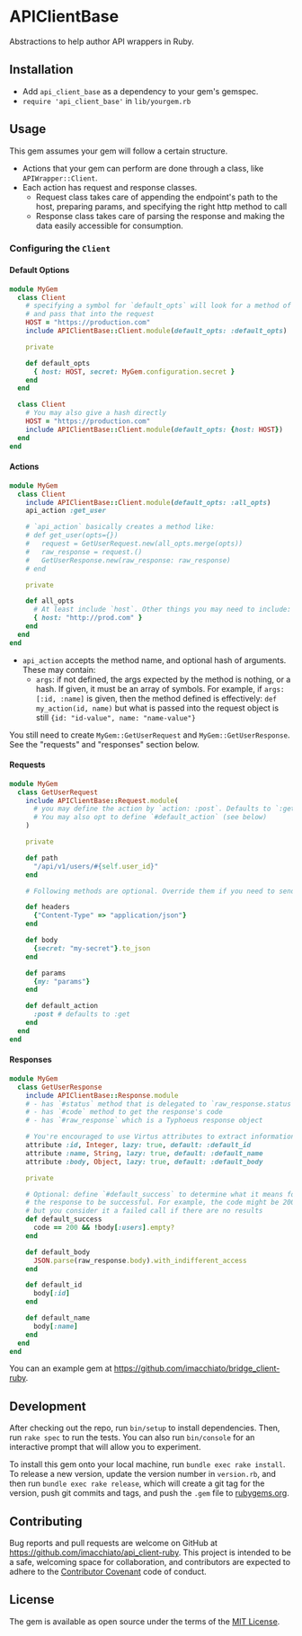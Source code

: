 # APIClientBase

Abstractions to help author API wrappers in Ruby.

## Installation

- Add `api_client_base` as a dependency to your gem's gemspec.
- `require 'api_client_base'` in `lib/yourgem.rb`

## Usage

This gem assumes your gem will follow a certain structure.

- Actions that your gem can perform are done through a class, like `APIWrapper::Client`.
- Each action has request and response classes.
  - Request class takes care of appending the endpoint's path to the host, preparing params, and specifying the right http method to call
  - Response class takes care of parsing the response and making the data easily accessible for consumption.

### Configuring the `Client`

#### Default Options

```ruby
module MyGem
  class Client
    # specifying a symbol for `default_opts` will look for a method of that name
    # and pass that into the request
    HOST = "https://production.com"
    include APIClientBase::Client.module(default_opts: :default_opts)

    private

    def default_opts
      { host: HOST, secret: MyGem.configuration.secret }
    end
  end

  class Client
    # You may also give a hash directly
    HOST = "https://production.com"
    include APIClientBase::Client.module(default_opts: {host: HOST})
  end
end
```

#### Actions

```ruby
module MyGem
  class Client
    include APIClientBase::Client.module(default_opts: :all_opts)
    api_action :get_user

    # `api_action` basically creates a method like:
    # def get_user(opts={})
    #   request = GetUserRequest.new(all_opts.merge(opts))
    #   raw_response = request.()
    #   GetUserResponse.new(raw_response: raw_response)
    # end

    private

    def all_opts
      # At least include `host`. Other things you may need to include: `token`, `secret`
      { host: "http://prod.com" }
    end
  end
end
```

- `api_action` accepts the method name, and optional hash of arguments. These may contain:
  - `args`: if not defined, the args expected by the method is nothing, or a hash. If given, it must be an array of symbols. For example, if `args: [:id, :name]` is given, then the method defined is effectively: `def my_action(id, name)` but what is passed into the request object is still `{id: "id-value", name: "name-value"}`

You still need to create `MyGem::GetUserRequest` and `MyGem::GetUserResponse`. See the "requests" and "responses" section below.

#### Requests

```ruby
module MyGem
  class GetUserRequest
    include APIClientBase::Request.module(
      # you may define the action by `action: :post`. Defaults to `:get`.
      # You may also opt to define `#default_action` (see below)
    )

    private

    def path
      "/api/v1/users/#{self.user_id}"
    end

    # Following methods are optional. Override them if you need to send something specific

    def headers
      {"Content-Type" => "application/json"}
    end

    def body
      {secret: "my-secret"}.to_json
    end

    def params
      {my: "params"}
    end

    def default_action
      :post # defaults to :get
    end
  end
end
```

#### Responses

```ruby
module MyGem
  class GetUserResponse
    include APIClientBase::Response.module
    # - has `#status` method that is delegated to `raw_response.status`
    # - has `#code` method to get the response's code
    # - has `#raw_response` which is a Typhoeus response object

    # You're encouraged to use Virtus attributes to extract information cleanly
    attribute :id, Integer, lazy: true, default: :default_id
    attribute :name, String, lazy: true, default: :default_name
    attribute :body, Object, lazy: true, default: :default_body

    private

    # Optional: define `#default_success` to determine what it means for
    # the response to be successful. For example, the code might be 200
    # but you consider it a failed call if there are no results
    def default_success
      code == 200 && !body[:users].empty?
    end

    def default_body
      JSON.parse(raw_response.body).with_indifferent_access
    end

    def default_id
      body[:id]
    end

    def default_name
      body[:name]
    end
  end
end
```

You can an example gem at https://github.com/imacchiato/bridge_client-ruby.

## Development

After checking out the repo, run `bin/setup` to install dependencies. Then, run `rake spec` to run the tests. You can also run `bin/console` for an interactive prompt that will allow you to experiment.

To install this gem onto your local machine, run `bundle exec rake install`. To release a new version, update the version number in `version.rb`, and then run `bundle exec rake release`, which will create a git tag for the version, push git commits and tags, and push the `.gem` file to [rubygems.org](https://rubygems.org).

## Contributing

Bug reports and pull requests are welcome on GitHub at https://github.com/imacchiato/api_client-ruby. This project is intended to be a safe, welcoming space for collaboration, and contributors are expected to adhere to the [Contributor Covenant](http://contributor-covenant.org) code of conduct.

## License

The gem is available as open source under the terms of the [MIT License](http://opensource.org/licenses/MIT).
